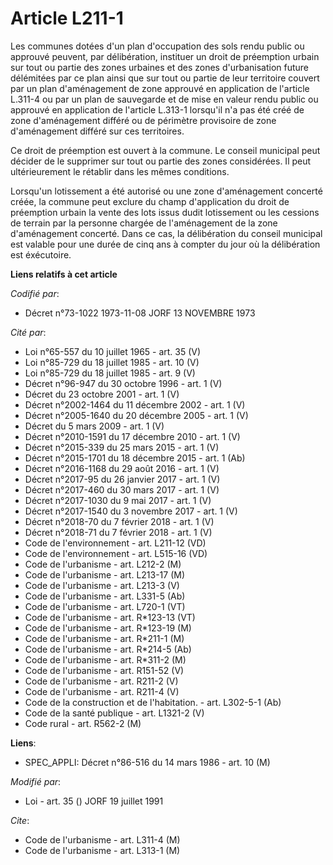 # Article L211-1

Les communes dotées d'un plan d'occupation des sols rendu public ou approuvé peuvent, par délibération, instituer un droit de
préemption urbain sur tout ou partie des zones urbaines et des zones d'urbanisation future délémitées par ce plan ainsi que
sur tout ou partie de leur territoire couvert par un plan d'aménagement de zone approuvé en application de l'article L.311-4
ou par un plan de sauvegarde et de mise en valeur rendu public ou approuvé en application de l'article L.313-1 lorsqu'il n'a
pas été créé de zone d'aménagement différé ou de périmètre provisoire de zone d'aménagement différé sur ces territoires.

Ce droit de préemption est ouvert à la commune. Le conseil municipal peut décider de le supprimer sur tout ou partie des
zones considérées. Il peut ultérieurement le rétablir dans les mêmes conditions.

Lorsqu'un lotissement a été autorisé ou une zone d'aménagement concerté créée, la commune peut exclure du champ d'application
du droit de préemption urbain la vente des lots issus dudit lotissement ou les cessions de terrain par la personne chargée de
l'aménagement de la zone d'aménagement concerté. Dans ce cas, la délibération du conseil municipal est valable pour une durée
de cinq ans à compter du jour  où la délibération est éxécutoire.

**Liens relatifs à cet article**

_Codifié par_:

  - Décret n°73-1022 1973-11-08 JORF 13 NOVEMBRE 1973

_Cité par_:

  - Loi n°65-557 du 10 juillet 1965 - art. 35 (V)
  - Loi n°85-729 du 18 juillet 1985 - art. 10 (V)
  - Loi n°85-729 du 18 juillet 1985 - art. 9 (V)
  - Décret n°96-947 du 30 octobre 1996 - art. 1 (V)
  - Décret du 23 octobre 2001 - art. 1 (V)
  - Décret n°2002-1464 du 11 décembre 2002 - art. 1 (V)
  - Décret n°2005-1640 du 20 décembre 2005 - art. 1 (V)
  - Décret du 5 mars 2009 - art. 1 (V)
  - Décret n°2010-1591 du 17 décembre 2010 - art. 1 (V)
  - Décret n°2015-339 du 25 mars 2015 - art. 1 (V)
  - Décret n°2015-1701 du 18 décembre 2015 - art. 1 (Ab)
  - Décret n°2016-1168 du 29 août 2016 - art. 1 (V)
  - Décret n°2017-95 du 26 janvier 2017 - art. 1 (V)
  - Décret n°2017-460 du 30 mars 2017 - art. 1 (V)
  - Décret n°2017-1030 du 9 mai 2017 - art. 1 (V)
  - Décret n°2017-1540 du 3 novembre 2017 - art. 1 (V)
  - Décret n°2018-70 du 7 février 2018 - art. 1 (V)
  - Décret n°2018-71 du 7 février 2018 - art. 1 (V)
  - Code de l'environnement - art. L211-12 (VD)
  - Code de l'environnement - art. L515-16 (VD)
  - Code de l'urbanisme - art. L212-2 (M)
  - Code de l'urbanisme - art. L213-17 (M)
  - Code de l'urbanisme - art. L213-3 (V)
  - Code de l'urbanisme - art. L331-5 (Ab)
  - Code de l'urbanisme - art. L720-1 (VT)
  - Code de l'urbanisme - art. R*123-13 (VT)
  - Code de l'urbanisme - art. R*123-19 (M)
  - Code de l'urbanisme - art. R*211-1 (M)
  - Code de l'urbanisme - art. R*214-5 (Ab)
  - Code de l'urbanisme - art. R*311-2 (M)
  - Code de l'urbanisme - art. R151-52 (V)
  - Code de l'urbanisme - art. R211-2 (V)
  - Code de l'urbanisme - art. R211-4 (V)
  - Code de la construction et de l'habitation. - art. L302-5-1 (Ab)
  - Code de la santé publique - art. L1321-2 (V)
  - Code rural - art. R562-2 (M)

**Liens**:

  - SPEC_APPLI: Décret n°86-516 du 14 mars 1986 - art. 10 (M)

_Modifié par_:

  - Loi - art. 35 () JORF 19 juillet 1991

_Cite_:

  - Code de l'urbanisme - art. L311-4 (M)
  - Code de l'urbanisme - art. L313-1 (M)
